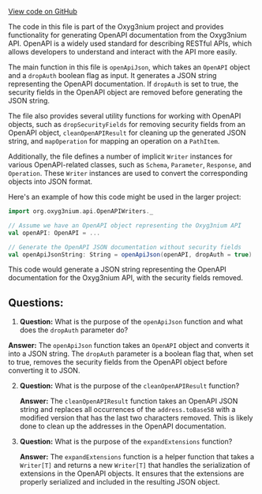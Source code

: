 [View code on GitHub](https://github.com/alephium/alephium/api/src/main/scala/org/alephium/api/OpenApiWriters.scala)

The code in this file is part of the Oxyg3nium project and provides functionality for generating OpenAPI documentation from the Oxyg3nium API. OpenAPI is a widely used standard for describing RESTful APIs, which allows developers to understand and interact with the API more easily.

The main function in this file is `openApiJson`, which takes an `OpenAPI` object and a `dropAuth` boolean flag as input. It generates a JSON string representing the OpenAPI documentation. If `dropAuth` is set to true, the security fields in the OpenAPI object are removed before generating the JSON string.

The file also provides several utility functions for working with OpenAPI objects, such as `dropSecurityFields` for removing security fields from an OpenAPI object, `cleanOpenAPIResult` for cleaning up the generated JSON string, and `mapOperation` for mapping an operation on a `PathItem`.

Additionally, the file defines a number of implicit `Writer` instances for various OpenAPI-related classes, such as `Schema`, `Parameter`, `Response`, and `Operation`. These `Writer` instances are used to convert the corresponding objects into JSON format.

Here's an example of how this code might be used in the larger project:

```scala
import org.oxyg3nium.api.OpenAPIWriters._

// Assume we have an OpenAPI object representing the Oxyg3nium API
val openAPI: OpenAPI = ...

// Generate the OpenAPI JSON documentation without security fields
val openApiJsonString: String = openApiJson(openAPI, dropAuth = true)
```

This code would generate a JSON string representing the OpenAPI documentation for the Oxyg3nium API, with the security fields removed.
## Questions: 
 1. **Question:** What is the purpose of the `openApiJson` function and what does the `dropAuth` parameter do?

   **Answer:** The `openApiJson` function takes an `OpenAPI` object and converts it into a JSON string. The `dropAuth` parameter is a boolean flag that, when set to true, removes the security fields from the OpenAPI object before converting it to JSON.

2. **Question:** What is the purpose of the `cleanOpenAPIResult` function?

   **Answer:** The `cleanOpenAPIResult` function takes an OpenAPI JSON string and replaces all occurrences of the `address.toBase58` with a modified version that has the last two characters removed. This is likely done to clean up the addresses in the OpenAPI documentation.

3. **Question:** What is the purpose of the `expandExtensions` function?

   **Answer:** The `expandExtensions` function is a helper function that takes a `Writer[T]` and returns a new `Writer[T]` that handles the serialization of extensions in the OpenAPI objects. It ensures that the extensions are properly serialized and included in the resulting JSON object.